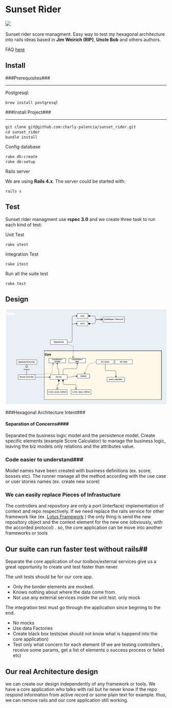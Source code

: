 Sunset Rider
====

![](http://www.aspeb.com.ar/main/images/stories/Afro/Sunset/Sunset_Riders_01.jpg)

Sunset rider score managment. Easy way to test my hexagonal architecture into rails ideas based in **Jim Weirich (RIP)**, **Uncle Bob** and others authors.

FAQ [here](http://www.gamefaqs.com/snes/588706-sunset-riders/faqs/42124)

Install
--

###Prerequisites###
*****

Postgresql:

    brew install postgresql

###Install Project###
***
    git clone git@github.com:charly-palencia/sunset_rider.git
    cd sunset_rider
    bundle install
    
Config database
    
    rake db:create
    rake db:setup

Rails server

We are using **Rails 4.x**. The server could be started with:
    
    rails s

Test
---

Sunset rider managment use **rspec 3.0** and we create three task to run each kind of test:

Unit Test

    rake utest
    
Integration Test

    rake itest
    
Run all the suite test

    rake test

Design 
---

![](public/design_datamapper.png)

###Hexagonal Architecture Intent###

#### Separation of Concerns####
Separated the business logic model and the persistence model. Create specific elements (example Score Calculator) to manage the business logic, leaving the biz models only  relations and the attributes value.

### Code easier to understand###
Model names have been created with business definitions (ex.  score, bosses etc). The runner manage all the method according with the use case or user stories names (ex. create new score)

### We can easily replace Pieces of Infrastucture ###

The controllers and repository are only a port (interface) implementation of context and repo respectively. If we need replace the rails service for other framework like (ex. [Lotus Framework](http://lotusrb.org/) ) the only thing is send the new repository object and the context element for the new one (obviously, with  the accorded  protocol) . so, the core application can be move into another frameworks or tools

## Our suite can run faster test without rails##
Separate the core application of our toolbox/external services give us a great opportunity to create unit test faster than never. 

The unit tests should be for our core app. 

- Only the border elements are mocked.
- Knows nothing about where the data come from.
- Not use any external services inside the unit test. only mock 

The integration test must go through the application since begining to the end.

- No mocks
- Use data Factories
- Create black box tests(we should not know what is happend into the core application)
- Test  only what concern for each element (If we are testing controllers , receive some params, get a list of elements o success process or failed etc)

## Our real Architecture design ##
we can create our design independently of any framework or tools. We have a core application who talks with rail but he never know if the repo respond information from active record or some plain text for example. thus, we can remove rails and our core application still working.

